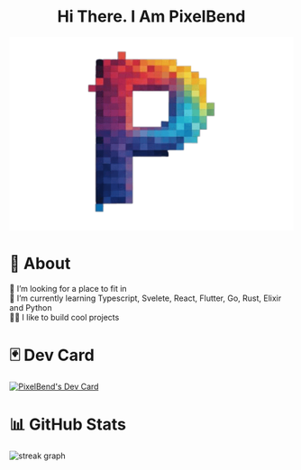 <h1 align="center">
  Hi There. I Am PixelBend

</h1>

<div align="canter">
  <img src="pixelbend.png" alt="PixelBend" style="width: 1000px; height: auto;"/>
</div>

# 💫 About
🤝 I’m looking for a place to fit in<br>
🌱 I’m currently learning Typescript, Svelete, React, Flutter, Go, Rust, Elixir and Python<br>
🧑‍💻 I like to build cool projects <br>

# 🃏 Dev Card
<a href="https://app.daily.dev/pixelbend"><img src="https://api.daily.dev/devcards/v2/92Tc0MIH5UarnguOUFTDJ.png?type=default&r=1a8" width="356" alt="PixelBend's Dev Card"/></a>

# 📊 GitHub Stats
<img src="https://streak-stats.demolab.com?user=pixelbend&locale=en&mode=daily&theme=tokyonight&hide_border=true&border_radius=20" alt="streak graph"  />

